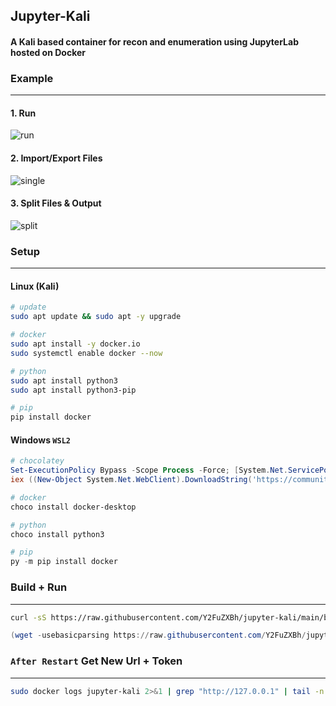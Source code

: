## Jupyter-Kali
#### A Kali based container for recon and enumeration using JupyterLab hosted on Docker

### Example
---
#### 1. Run
![run](https://user-images.githubusercontent.com/88941079/230677316-c7a1f87e-7640-477b-863b-8d27d3f196b8.png)

#### 2. Import/Export Files
![single](https://user-images.githubusercontent.com/88941079/230676823-3d129680-f9d8-49c9-b43b-f4547542d9c7.png)

#### 3. Split Files & Output
![split](https://user-images.githubusercontent.com/88941079/230676835-1e54eb90-0717-47cc-904b-6b5e6ef120bd.png)

### Setup
---
#### Linux (Kali)
```bash
# update
sudo apt update && sudo apt -y upgrade

# docker
sudo apt install -y docker.io
sudo systemctl enable docker --now

# python
sudo apt install python3
sudo apt install python3-pip

# pip
pip install docker
```

#### Windows `WSL2`
```powershell
# chocolatey
Set-ExecutionPolicy Bypass -Scope Process -Force; [System.Net.ServicePointManager]::SecurityProtocol = [System.Net.ServicePointManager]::SecurityProtocol -bor 3072
iex ((New-Object System.Net.WebClient).DownloadString('https://community.chocolatey.org/install.ps1'))

# docker
choco install docker-desktop

# python
choco install python3

# pip
py -m pip install docker
```

### Build + Run
---
```bash
curl -sS https://raw.githubusercontent.com/Y2FuZXBh/jupyter-kali/main/build.py | sudo python3 -
```
```powershell
(wget -usebasicparsing https://raw.githubusercontent.com/Y2FuZXBh/jupyter-kali/main/build.py).content | python -
```

### `After Restart` Get New Url + Token
---
```bash
sudo docker logs jupyter-kali 2>&1 | grep "http://127.0.0.1" | tail -n 1 | xargs
```
